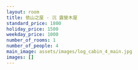 ```yaml
---
layout: room
title: 依山之屋 - 沉 露營木屋
standard_price: 1800
holiday_price: 1500
weekday_price: 1000
number_of_rooms: 1
number_of_people: 4
main_image: assets/images/log_cabin_4_main.jpg
images: []
---
```

